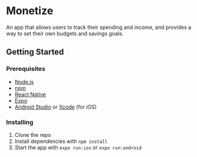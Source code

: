 # Monetize

An app that allows users to track their spending and income, and provides a way to set their own budgets and savings goals.

## Getting Started

### Prerequisites

- [Node.js](https://nodejs.org/en/)
- [npm](https://www.npmjs.com/)
- [React Native](https://facebook.github.io/react-native/)
- [Expo](https://expo.io/)
- [Android Studio](https://developer.android.com/studio/index.html) or [Xcode](https://developer.apple.com/xcode/) (for iOS)

### Installing

1. Clone the repo
2. Install dependencies with `npm install`
3. Start the app with `expo run:ios` or `expo run:android`
